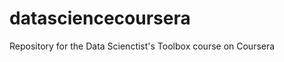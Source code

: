 datasciencecoursera
===================

Repository for the Data Scienctist's Toolbox course on Coursera
